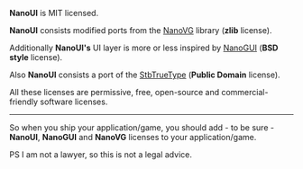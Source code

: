 **NanoUI** is MIT licensed.

**NanoUI** consists modified ports from the [NanoVG](https://github.com/memononen/nanovg) library (**zlib** license).

Additionally **NanoUI's** UI layer is more or less inspired by [NanoGUI](https://github.com/wjakob/nanogui) (**BSD style** license).

Also **NanoUI** consists a port of the [StbTrueType](https://github.com/nothings/stb) (**Public Domain** license).

All these licenses are permissive, free, open-source and commercial-friendly software licenses.

---

So when you ship your application/game, you should add - to be sure - **NanoUI**, **NanoGUI** and **NanoVG** licenses to your application/game.

PS I am not a lawyer, so this is not a legal advice.
